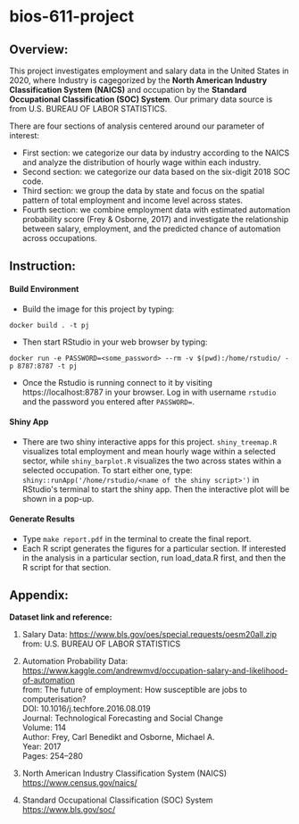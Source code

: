 # bios-611-project

## Overview:
This project investigates employment and salary data in the United States in 2020, where Industry is cagegorized by the **North American Industry Classification System (NAICS)** and occupation by the **Standard Occupational Classification (SOC) System**. Our primary data source is from U.S. BUREAU OF LABOR STATISTICS.

There are four sections of analysis centered around our parameter of interest:
 - First section: we categorize our data by industry according to the NAICS and analyze the distribution of hourly wage within each industry. 
 - Second section: we categorize our data based on the six-digit 2018 SOC code. 
 - Third section: we group the data by state and focus on the spatial pattern of total employment and income level across states. 
 - Fourth section: we combine employment data with estimated automation probability score (Frey & Osborne, 2017) and investigate the relationship between salary, employment, and the predicted chance of automation across occupations.

## Instruction:
#### Build Environment
 - Build the image for this project by typing: 
```
docker build . -t pj
```
 - Then start RStudio in your web browser by typing:
```
docker run -e PASSWORD=<some_password> --rm -v $(pwd):/home/rstudio/ -p 8787:8787 -t pj
```
 - Once the Rstudio is running connect to it by visiting
https://localhost:8787 in your browser. Log in with username `rstudio` and the password you entered after `PASSWORD=`.

#### Shiny App
 - There are two shiny interactive apps for this project. `shiny_treemap.R` visualizes total employment and mean hourly wage within a selected sector, while `shiny_barplot.R` visualizes the two across states within a selected occupation. To start either one, type:
`shiny::runApp('/home/rstudio/<name of the shiny script>')` in RStudio's terminal to start the shiny app. Then the interactive plot will be shown in a pop-up.
 
#### Generate Results
 - Type `make report.pdf` in the terminal to create the final report.
 - Each R script generates the figures for a particular section. If interested in the analysis in a particular section, run load_data.R first, and then the R script for that section.

## Appendix:
**Dataset link and reference:**

1. Salary Data:
https://www.bls.gov/oes/special.requests/oesm20all.zip  
from: U.S. BUREAU OF LABOR STATISTICS

2. Automation Probability Data:
https://www.kaggle.com/andrewmvd/occupation-salary-and-likelihood-of-automation  
from: The future of employment: How susceptible are jobs to computerisation?  
DOI: 10.1016/j.techfore.2016.08.019  
Journal: Technological Forecasting and Social Change  
Volume: 114  
Author: Frey, Carl Benedikt and Osborne, Michael A.  
Year: 2017  
Pages: 254–280  

3. North American Industry Classification System (NAICS)  
https://www.census.gov/naics/

4. Standard Occupational Classification (SOC) System  
https://www.bls.gov/soc/
